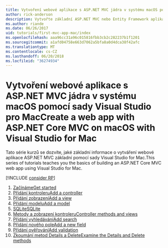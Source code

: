 ```yaml
---
title: Vytvoření webové aplikace s ASP.NET MVC jádra v systému macOS pomocí sady Visual Studio pro Mac
author: rick-anderson
description: Vytvořte základní ASP.NET MVC nebo Entity Framework aplikace pomocí sady Visual Studio pro Mac
ms.author: riande
ms.date: 06/26/2017
uid: tutorials/first-mvc-app-mac/index
ms.openlocfilehash: aaa96cc31a96c015816fbb3cb2c282237b1f1201
ms.sourcegitcommit: a1afd04758e663d7062a5bfa8a0d4dca38f42afc
ms.translationtype: MT
ms.contentlocale: cs-CZ
ms.lasthandoff: 06/20/2018
ms.locfileid: "36274934"
---
```

# <a name="create-a-web-app-with-aspnet-core-mvc-on-macos-with-visual-studio-for-mac"></a><span data-ttu-id="accb9-103">Vytvoření webové aplikace s ASP.NET MVC jádra v systému macOS pomocí sady Visual Studio pro Mac</span><span class="sxs-lookup"><span data-stu-id="accb9-103">Create a web app with ASP.NET Core MVC on macOS with Visual Studio for Mac</span></span>

<span data-ttu-id="accb9-104">Tato série kurzů se dozvíte, jaké základní informace o vytváření webové aplikace ASP.NET MVC základní pomocí sady Visual Studio for Mac.</span><span class="sxs-lookup"><span data-stu-id="accb9-104">This series of tutorials teaches you the basics of building an ASP.NET Core MVC web app using Visual Studio for Mac.</span></span> 

[!INCLUDE [consider RP](../../includes/razor.md)]

1. [<span data-ttu-id="accb9-105">Začínáme</span><span class="sxs-lookup"><span data-stu-id="accb9-105">Get started</span></span>](xref:tutorials/first-mvc-app-mac/start-mvc)
1. [<span data-ttu-id="accb9-106">Přidání kontroleru</span><span class="sxs-lookup"><span data-stu-id="accb9-106">Add a controller</span></span>](xref:tutorials/first-mvc-app-mac/adding-controller)
1. [<span data-ttu-id="accb9-107">Přidání zobrazení</span><span class="sxs-lookup"><span data-stu-id="accb9-107">Add a view</span></span>](xref:tutorials/first-mvc-app-mac/adding-view)
1. [<span data-ttu-id="accb9-108">Přidání modelu</span><span class="sxs-lookup"><span data-stu-id="accb9-108">Add a model</span></span>](xref:tutorials/first-mvc-app-mac/adding-model)
1. [<span data-ttu-id="accb9-109">SQLite</span><span class="sxs-lookup"><span data-stu-id="accb9-109">SQLite</span></span>](xref:tutorials/first-mvc-app-mac/working-with-sql)
1. [<span data-ttu-id="accb9-110">Metody a zobrazení kontroleru</span><span class="sxs-lookup"><span data-stu-id="accb9-110">Controller methods and views</span></span>](xref:tutorials/first-mvc-app-mac/controller-methods-views)
1. [<span data-ttu-id="accb9-111">Přidání vyhledávání</span><span class="sxs-lookup"><span data-stu-id="accb9-111">Add search</span></span>](xref:tutorials/first-mvc-app-mac/search)
1. [<span data-ttu-id="accb9-112">Přidání nového pole</span><span class="sxs-lookup"><span data-stu-id="accb9-112">Add a new field</span></span>](xref:tutorials/first-mvc-app-mac/new-field)
1. [<span data-ttu-id="accb9-113">Přidání ověřování</span><span class="sxs-lookup"><span data-stu-id="accb9-113">Add validation</span></span>](xref:tutorials/first-mvc-app-mac/validation)
1. [<span data-ttu-id="accb9-114">Zkoumání metod Details a Delete</span><span class="sxs-lookup"><span data-stu-id="accb9-114">Examine the Details and Delete methods</span></span>](xref:tutorials/first-mvc-app/details)
